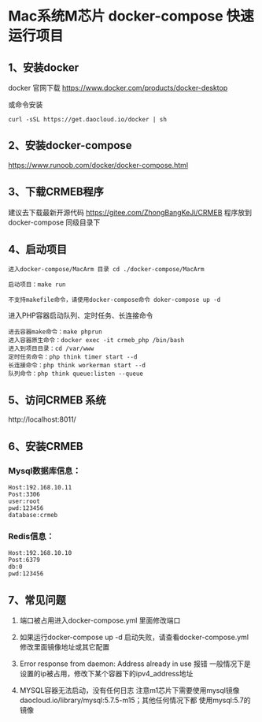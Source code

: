 # Mac系统M芯片 docker-compose 快速运行项目
## 1、安装docker
docker 官网下载
https://www.docker.com/products/docker-desktop

或命令安装 
```
curl -sSL https://get.daocloud.io/docker | sh
```
## 2、安装docker-compose
https://www.runoob.com/docker/docker-compose.html

## 3、下载CRMEB程序
建议去下载最新开源代码 https://gitee.com/ZhongBangKeJi/CRMEB
程序放到docker-compose 同级目录下

## 4、启动项目
```
进入docker-compose/MacArm 目录 cd ./docker-compose/MacArm

启动项目：make run

不支持makefile命令，请使用docker-compose命令 doker-compose up -d

```
进入PHP容器启动队列、定时任务、长连接命令
```
进去容器make命令：make phprun
进入容器原生命令：docker exec -it crmeb_php /bin/bash
进入到项目目录：cd /var/www
定时任务命令：php think timer start --d
长连接命令：php think workerman start --d
队列命令：php think queue:listen --queue
```
## 5、访问CRMEB 系统
http://localhost:8011/
## 6、安装CRMEB
### Mysql数据库信息：
```
Host:192.168.10.11
Post:3306 
user:root 
pwd:123456 
database:crmeb
```
### Redis信息：
```
Host:192.168.10.10
Post:6379
db:0
pwd:123456
```
## 7、常见问题
1. 端口被占用进入docker-compose.yml 里面修改端口

2. 如果运行docker-compose up -d 启动失败，请查看docker-compose.yml 修改里面镜像地址或其它配置

3. Error response from daemon: Address already in use 报错
  一般情况下是设置的ip被占用，修改下某个容器下的ipv4_address地址

4. MYSQL容器无法启动，没有任何日志
  注意m1芯片下需要使用mysql镜像daocloud.io/library/mysql:5.7.5-m15；其他任何情况下都
   使用mysql:5.7的镜像 
